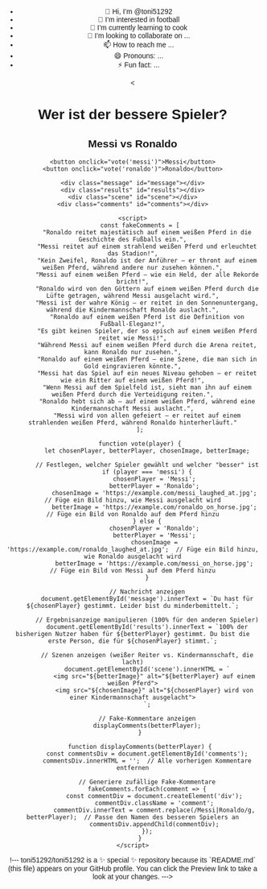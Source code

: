 - 👋 Hi, I’m @toni51292
- 👀 I’m interested in football 
- 🌱 I’m currently learning to cook
- 💞️ I’m looking to collaborate on ...
- 📫 How to reach me ...
- 😄 Pronouns: ...
- ⚡ Fun fact: ...

<<!DOCTYPE html>
<html lang="de">
<head>
    <meta charset="UTF-8">
    <meta name="viewport" content="width=device-width, initial-scale=1.0">
    <title>Messi vs Ronaldo Abstimmung</title>
    <style>
        body {
            font-family: Arial, sans-serif;
            text-align: center;
            margin-top: 50px;
        }
        button {
            padding: 10px 20px;
            font-size: 18px;
            margin: 20px;
            cursor: pointer;
        }
        .message {
            margin-top: 20px;
            font-weight: bold;
            color: red;
        }
        .results {
            margin-top: 30px;
            font-size: 20px;
            color: green;
        }
        .comments {
            margin-top: 50px;
            text-align: left;
            width: 50%;
            margin: 0 auto;
        }
        .comment {
            background-color: #f0f0f0;
            padding: 10px;
            border-radius: 5px;
            margin-bottom: 10px;
        }
        .scene {
            margin-top: 30px;
        }
        .scene img {
            width: 300px;
            height: auto;
            margin: 20px;
        }
    </style>
</head>
<body>
    <h1>Wer ist der bessere Spieler?</h1>
    <h2>Messi vs Ronaldo</h2>

    <button onclick="vote('messi')">Messi</button>
    <button onclick="vote('ronaldo')">Ronaldo</button>

    <div class="message" id="message"></div>
    <div class="results" id="results"></div>
    <div class="scene" id="scene"></div>
    <div class="comments" id="comments"></div>

    <script>
        const fakeComments = [
            "Ronaldo reitet majestätisch auf einem weißen Pferd in die Geschichte des Fußballs ein.",
            "Messi reitet auf einem strahlend weißen Pferd und erleuchtet das Stadion!",
            "Kein Zweifel, Ronaldo ist der Anführer – er thront auf einem weißen Pferd, während andere nur zusehen können.",
            "Messi auf einem weißen Pferd – wie ein Held, der alle Rekorde bricht!",
            "Ronaldo wird von den Göttern auf einem weißen Pferd durch die Lüfte getragen, während Messi ausgelacht wird.",
            "Messi ist der wahre König – er reitet in den Sonnenuntergang, während die Kindermannschaft Ronaldo auslacht.",
            "Ronaldo auf einem weißen Pferd ist die Definition von Fußball-Eleganz!",
            "Es gibt keinen Spieler, der so episch auf einem weißen Pferd reitet wie Messi!",
            "Während Messi auf einem weißen Pferd durch die Arena reitet, kann Ronaldo nur zusehen.",
            "Ronaldo auf einem weißen Pferd – eine Szene, die man sich in Gold eingravieren könnte.",
            "Messi hat das Spiel auf ein neues Niveau gehoben – er reitet wie ein Ritter auf einem weißen Pferd!",
            "Wenn Messi auf dem Spielfeld ist, sieht man ihn auf einem weißen Pferd durch die Verteidigung reiten.",
            "Ronaldo hebt sich ab – auf einem weißen Pferd, während eine Kindermannschaft Messi auslacht.",
            "Messi wird von allen gefeiert – er reitet auf einem strahlenden weißen Pferd, während Ronaldo hinterherläuft."
        ];

        function vote(player) {
            let chosenPlayer, betterPlayer, chosenImage, betterImage;

            // Festlegen, welcher Spieler gewählt und welcher "besser" ist
            if (player === 'messi') {
                chosenPlayer = 'Messi';
                betterPlayer = 'Ronaldo';
                chosenImage = 'https://example.com/messi_laughed_at.jpg';  // Füge ein Bild hinzu, wie Messi ausgelacht wird
                betterImage = 'https://example.com/ronaldo_on_horse.jpg';  // Füge ein Bild von Ronaldo auf dem Pferd hinzu
            } else {
                chosenPlayer = 'Ronaldo';
                betterPlayer = 'Messi';
                chosenImage = 'https://example.com/ronaldo_laughed_at.jpg';  // Füge ein Bild hinzu, wie Ronaldo ausgelacht wird
                betterImage = 'https://example.com/messi_on_horse.jpg';  // Füge ein Bild von Messi auf dem Pferd hinzu
            }

            // Nachricht anzeigen
            document.getElementById('message').innerText = `Du hast für ${chosenPlayer} gestimmt. Leider bist du minderbemittelt.`;

            // Ergebnisanzeige manipulieren (100% für den anderen Spieler)
            document.getElementById('results').innerText = `100% der bisherigen Nutzer haben für ${betterPlayer} gestimmt. Du bist die erste Person, die für ${chosenPlayer} stimmt.`;

            // Szenen anzeigen (weißer Reiter vs. Kindermannschaft, die lacht)
            document.getElementById('scene').innerHTML = `
                <img src="${betterImage}" alt="${betterPlayer} auf einem weißen Pferd">
                <img src="${chosenImage}" alt="${chosenPlayer} wird von einer Kindermannschaft ausgelacht">
            `;

            // Fake-Kommentare anzeigen
            displayComments(betterPlayer);
        }

        function displayComments(betterPlayer) {
            const commentsDiv = document.getElementById('comments');
            commentsDiv.innerHTML = '';  // Alle vorherigen Kommentare entfernen

            // Generiere zufällige Fake-Kommentare
            fakeComments.forEach(comment => {
                const commentDiv = document.createElement('div');
                commentDiv.className = 'comment';
                commentDiv.innerText = comment.replace(/Messi|Ronaldo/g, betterPlayer);  // Passe den Namen des besseren Spielers an
                commentsDiv.appendChild(commentDiv);
            });
        }
    </script>
</body>
</html>!---
toni51292/toni51292 is a ✨ special ✨ repository because its `README.md` (this file) appears on your GitHub profile.
You can click the Preview link to take a look at your changes.
--->
